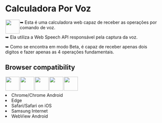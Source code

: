 <h1>Calculadora Por Voz </h1> <a href="https://github.com/Cenachi/CalculadoraPorVoz"><img src="https://image.flaticon.com/icons/png/512/522/522506.png" width="45" height="45" align="left" hspace="1"></a> 



<p>➥ Esta é uma calculadora web capaz de receber as operações por comando de voz.</p>
<p>➥ Ela utiliza a Web Speech API responsável pela captura da voz.</p>
<p>➥ Como se encontra em modo Beta, é capaz de receber apenas dois digitos e fazer apenas as 4 operações fundamentais.</p>

<h2>Browser compatibility</h2>
<a href="https://www.google.com/intl/pt-BR/chrome/"><img src="https://www.google.com/chrome/static/images/chrome-logo.svg" width="45" height="45" align="left" hspace="1"></a>
<a href="https://www.microsoft.com/pt-br/edge"><img src="https://img.icons8.com/color/452/ms-edge-new.png" width="45" height="45" align="left" hspace="1"></a> 
<a href="https://www.apple.com/br/safari/"><img src="https://upload.wikimedia.org/wikipedia/commons/thumb/5/52/Safari_browser_logo.svg/1028px-Safari_browser_logo.svg.png" width="45" height="45" align="left" hspace="1"></a> 
<a href="https://play.google.com/store/apps/details?id=com.sec.android.app.sbrowser&hl=pt_BR&gl=US"><img src="https://upload.wikimedia.org/wikipedia/commons/thumb/e/e9/Samsung_Internet_logo.svg/2048px-Samsung_Internet_logo.svg.png" width="45" height="45" align="left" hspace="1"></a> 
<a href="https://play.google.com/store/apps/details?id=com.google.android.webview&hl=pt_BR&gl=US"><img src="https://play-lh.googleusercontent.com/5feC2vFFGZ8ZG7-qt8vvyGjtqjHYl6kYNlcYWZCzF27QIvgmg1NyI9u2NnSgKGzBIg=s180-rw" width="45" height="45" align="left" hspace="1"></a> 
</br>
</br>
</br>
<li class="lin">Chrome/Chrome Android</li>
<li class="lin">Edge</li>
<li class="lin">Safari/Safari on iOS</li>
<li class="lin">Samsung Internet</li>
<li class="lin">WebView Android</li>



